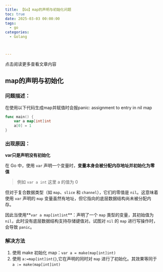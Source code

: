 ```yaml
---
title: 【Go】map的声明与初始化问题
toc: true
date: 2025-03-03 00:00:00
tags: 
  - go
categories: 
  - Golang



---
```


点击阅读更多查看文章内容<!--more-->

## map的声明与初始化

### 问题描述：

在使用以下代码生成map并赋值时会报panic: assignment to entry in nil map

```go
func main() {
	var a map[int]int
	a[0] = 1
}
```

### 出现原因：

**var只是声明没有初始化**

在 Go 中，使用 `var` 声明一个变量时，**变量本身会被分配内存地址并初始化为零值**

> 例如 `var a int` 这里 a 的值为 0

但对于复合数据类型（如 `map`、`slice` 和 `channel`），它们的零值是 `nil`。这意味着使用 `var` 声明的 `map` 变量虽然有地址，但它指向的底层数据结构尚未被分配内存。

因此当使用**`var a map[int]int`**：声明了一个 `map` 类型的变量，其初始值为 `nil`，此时没有底层数据结构支持存储键值对。试图对 `nil` 的 `map` 进行写操作时，会导致 `panic`。

### 解决方法

1. 使用 make 初始化 map：`var a = make(map[int]int)`
2. 使用 `a:=map[int]int{}`,它在声明的同时对 `map` 进行了初始化。其效果等同于`a := make(map[int]int)`